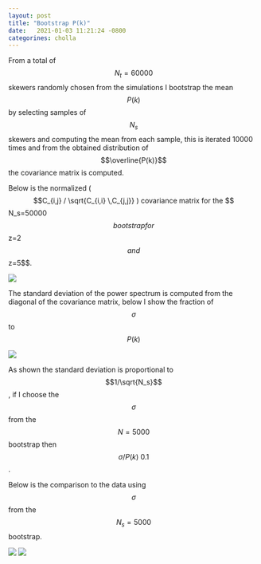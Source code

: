 ```yaml
---
layout: post
title: "Bootstrap P(k)"
date:   2021-01-03 11:21:24 -0800
categorines: cholla
---
```



From a total of $$N_{t}=60000$$ skewers randomly chosen from the simulations I bootstrap the mean $$P(k)$$ by selecting samples of $$N_s$$ skewers and computing the mean from each sample, this is iterated 10000 times and from the obtained distribution of $$\overline{P(k)}$$ the covariance matrix is computed.

Below is the normalized ( $$C_{i,j} / \sqrt{C_{i,i} \,C_{j,j}} ) covariance matrix for the $$N_s=50000$$ bootstrap for $$z=2$$ and $$z=5$$.

<img src="{{ site.url }}assets/images/cov_matrix.png">

The standard deviation of the power spectrum  is computed from the diagonal of the covariance matrix, below I show the fraction of $$\sigma$$ to $$P(k)$$        


<img src="{{ site.url }}assets/images/ps_sigma.png">


As shown the standard deviation is proportional to $$1/\sqrt{N_s}$$, if I choose the $$\sigma$$ from the $$N=5000$$ bootstrap then $$\sigma/P(k) ~ 0.1$$.

Below is the comparison to the data using $$\sigma$$ from the $$N_s=5000$$ bootstrap.


<img src="{{ site.url }}assets/images/flux_power_spectrum_grid_review.png">
 


<img src="{{ site.url }}assets/images/flux_power_spectrum_grid_review_BOSS.png">
 


